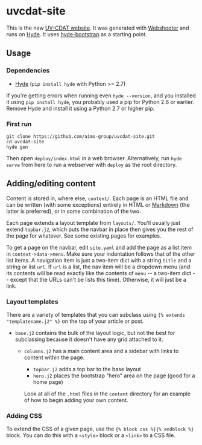 # uvcdat-site

This is the new [UV-CDAT website]. It was generated with
[Webshooter][aims-group/webshooter] and runs on [Hyde][hyde/hyde]. It uses
[hyde-bootstrap][aims-group/hyde-bootstrap] as a starting point.

## Usage

### Dependencies

* [Hyde][hyde/hyde] (`pip install hyde` with Python >= 2.7)

If you're getting errors when running even `hyde --version`, and you installed
it using `pip install hyde`, you probably used a pip for Python 2.6 or
earlier. Remove Hyde and install it using a Python 2.7 or higher pip.

### First run

    git clone https://github.com/aims-group/uvcdat-site.git
    cd uvcdat-site
    hyde gen

Then open `deploy/index.html` in a web browser. Alternatively, run `hyde serve` from here to run a webserver with `deploy` as the root directory.

## Adding/editing content
Content is stored in, where else, `content/`. Each page is an HTML file and can
be written (with some exceptions) entirely in HTML or [Markdown][] (the latter
is preferred), or in some combination of the two.

Each page extends a layout template from `layouts/`. You'll usually just extend
`topbar.j2`, which puts the navbar in place then gives you the rest of the page
for whatever. See some existing pages for examples.

  To get a page on the navbar, edit `site.yaml` and add the page as a list item
  in `context->data->menu`. Make sure your indentation follows that of the other
  list items. A navigation item is just a two-item dict with a string `title` and
  a string or list `url`. If `url` is a list, the nav item will be a dropdown
  menu (and its contents will be read exactly like the contents of `menu` -- a
  two-item dict -- except that the URLs can't be lists this time). Otherwise, it
  will just be a link.

### Layout templates
There are a variety of templates that you can subclass using
`{% extends "templatename.j2" %}` on the top of your article or post.

* `base.j2` contains the bulk of the layout logic, but not the best for
  subclassing because it doesn't have any grid attached to it.
  * `columns.j2` has a main content area and a sidebar with links to content
    within the page.
    * `topbar.j2` adds a top bar to the base layout
    * `hero.j2` places the bootstrap "hero" area on the page (good for a home
      page)

    Look at all of the `.html` files in the `content` directory for an example of
    how to begin adding your own content.

### Adding CSS
To extend the CSS of a given page, use the `{% block css %}{% endblock %}`
block. You can do this with a `<style>` block or a `<link>` to a CSS file.

[uv-cdat website]:           http://uv-cdat.llnl.gov/
[aims-group/webshooter]:     http://github.com/aims-group/webshooter
[hyde/hyde]:                 http://github.com/hyde/hyde
[aims-group/hyde-bootstrap]: http://github.com/aims-group/hyde-bootstrap
[hyde docs]:                 http://hyde.github.io/install.html
[markdown]:                  http://daringfireball.net/projects/markdown/
